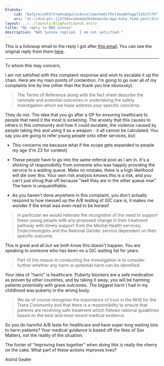 ```yaml
---
bluesky:
    cid: "bafyreicmh5ttrpmva6gulvz4usxrimwchw6ithnl4nodm7wgp72a5ztt74"
    uri: "at://did:plc:ij5756nvubeeqo2kn6eeezdx/app.bsky.feed.post/3lz4am2ilew2s"
layout: ../../layouts/BlogPostLayout.astro
title: "My reply to NHS Sussex"
description: "NHS Sussex replied. I am not satisfied."
---
```


This is a followup email to the reply I got after [this email](https://astrid.place/blog/nhs-sussex). You can see the original reply from them [here](https://bsky.app/profile/did:plc:ij5756nvubeeqo2kn6eeezdx/post/3lz25gygugk23).

<hr />

To whom this may concern,

I am not satisfied with this complaint response and wish to escalate it up the chain. Here are my main points of contention. I'm going to go over all of my complaints line by line (other than the thank you line obviously).

> The Terms of Reference along with the fact sheet describe the rationale and potential outcomes in undertaking the safety investigation which we hope address your specific concerns.

They do not. The idea that you go after a GP for ensuring healthcare to people that need it the most is sickening. The anxiety that this causes to others in this community and how it could escalate, the violence caused by people taking this and using it as a weapon - it all cannot be calculated. You say you are going to refer young people onto other services, but:

- This concerns me because what if the scope gets expanded to people my age (I'm 23 for context)

- These people have to go into the same referral pool as I am in. It's a shirking of responsibiltiy from someone who was happily providing the service to a waiting queue. Make no mistake, there is a high likelihood will die over this. Your own risk analysis kmows this is a risk, and you can't just shrug that off because "well they are in the other queue now". The harm is unquantifiable.

- As you haven't done anywhere in this complaint, you don't actually respond to how messed up the A/B testing of GIC care is, it makes me wonder if the email was even read to be honest!

> In particular we would reiterate the recognition of the need to support these young people with any proposed change in their treatment pathway with timely support from the Mental Health services, Endocrinologists and the National Gender service dependent on their specific outcome. 

This is great and all but we both know this doesn't happen. You are speaking to someone who has been on a GIC waiting list for years.

> Part of the reason in conducting the investigation is to consider further whether any harm or potential harm can be identified. 

Your idea of "harm" is healthcare. Puberty blockers are a safe medication as proven by other countries, and by taking it away, you will be harming patients potentially with grave outcomes. The biggest harm I had in my childhood was puberty in the wrong body.

> We do of course recognise the importance of trust in the NHS for the Trans Community and that there is a responsibility to ensure that patients are receiving safe treatment which follows national guidelines based on the best and most recent medical evidence.

So you do harmful A/B tests for healthcare and have super long waiting lists to harm patients? Your medical guidance is based off the likes of Sex Matters, not the reality of the situation.

The footer of "Improving lives together" when doing this is really the cherry on the cake. What part of these actions improves lives?

Astrid Gealer
